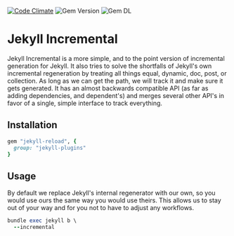 [![Code Climate](https://img.shields.io/codeclimate/maintainability/anomaly/jekyll-incremental.svg?style=for-the-badge)](https://codeclimate.com/github/anomaly/jekyll-incremental/maintainability)
![Gem Version](https://img.shields.io/gem/v/jekyll-incremental.svg?style=for-the-badge)
![Gem DL](https://img.shields.io/gem/dt/jekyll-incremental.svg?style=for-the-badge)

# Jekyll Incremental

Jekyll Incremental is a more simple, and to the point version of incremental generation for Jekyll.  It also tries to solve the shortfalls of Jekyll's own incremental regeneration by treating all things equal, dynamic, doc, post, or collection.  As long as we can get the path, we will track it and make sure it gets generated.  It has an almost backwards compatible API (as far as adding dependencies, and dependent's) and merges several other API's in favor of a single, simple interface to track everything.

## Installation

```ruby
gem "jekyll-reload", {
  group: "jekyll-plugins"
}
```

## Usage

By default we replace Jekyll's internal regenerator with our own, so you would use ours the same way you would use theirs.  This allows us to stay out of your way and for you not to have to adjust any workflows.

```ruby
bundle exec jekyll b \
  --incremental
```
